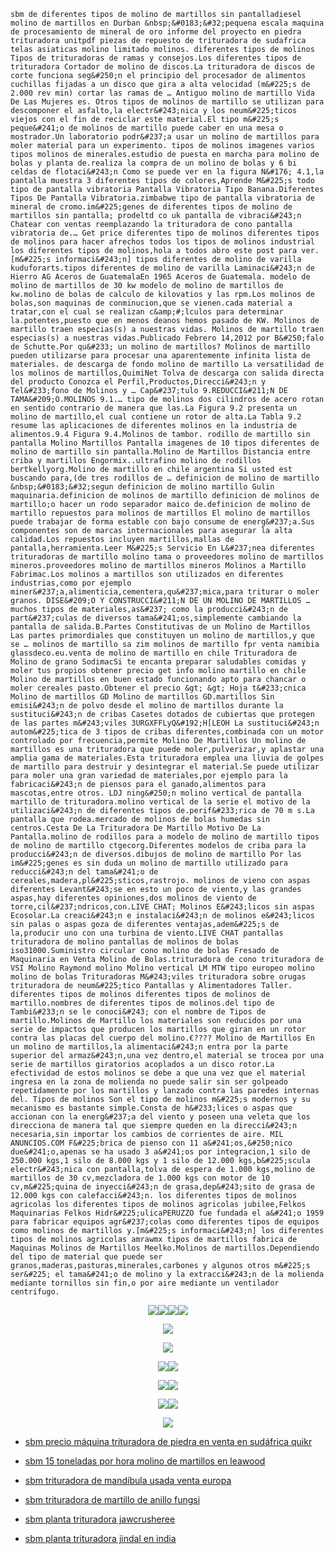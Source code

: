 
```
sbm de diferentes tipos de molino de martillos sin pantalladiesel molino de martillos en Durban &nbsp;&#0183;&#32;pequena escala maquina de procesamiento de mineral de oro informe del proyecto en piedra trituradora unitpdf piezas de repuesto de trituradora de sudafrica telas asiaticas molino limitado molinos. diferentes tipos de molinos Tipos de trituradoras de ramas y consejos.Los diferentes tipos de trituradora Cortador de molino de discos.La trituradora de discos de corte funciona seg&#250;n el principio del procesador de alimentos cuchillas fijadas a un disco que gira a alta velocidad (m&#225;s de 2.000 rev min) cortar las ramas de … Antiguo molino de martillo Vida De Las Mujeres es. Otros tipos de molinos de martillo se utilizan para descomponer el asfalto,la electr&#243;nica y los neum&#225;ticos viejos con el fin de reciclar este material.El tipo m&#225;s peque&#241;o de molinos de martillo puede caber en una mesa o mostrador.Un laboratorio podr&#237;a usar un molino de martillos para moler material para un experimento. tipos de molinos imagenes varios tipos molinos de minerales.estudio de puesta en marcha para molino de bolas y planta de.realiza la compra de un molino de bolas y 6 bi celdas de flotaci&#243;n Como se puede ver en la figura N&#176; 4.1,la pantalla muestra 3 diferentes tipos de colores,Aprende M&#225;s todo tipo de pantalla vibratoria Pantalla Vibratoria Tipo Banana.Diferentes Tipos De Pantalla Vibratoria.zimbabwe tipo de pantalla vibratoria de mineral de cromo.im&#225;genes de diferentes tipos de molino de martillos sin pantalla; prodeltd co uk pantalla de vibraci&#243;n Chatear con ventas reemplazando la trituradora de cono pantalla vibratoria de.… Get price diferentes tipo de molinos diferentes tipos de molinos para hacer afrechos todos los tipos de molinos industrial los diferentes tipos de molinos,hola a todos abro este post para ver.[m&#225;s informaci&#243;n] tipos diferentes de molino de varilla kuduforarts.tipos diferentes de molino de varilla Laminaci&#243;n de Hierro AG Aceros de GuatemalaEn 1965 Aceros de Guatemala. modelo de molino de martillos de 30 kw modelo de molino de martillos de kw.molino de bolas de calculo de kilovatios y las rpm.Los molinos de bolas,son maquinas de conminucion,que se vienen.cada material a tratar,con el cual se realizan c&amp;#;lculos para determinar la.potentes,puesto que en menos deanos hemos pasado de KW. Molinos de martillo traen especias(s) a nuestras vidas. Molinos de martillo traen especias(s) a nuestras vidas.Publicado Febrero 14,2012 por B&#250;falo de Schutte.Por qu&#233; un molino de martillos? Molinos de martillo pueden utilizarse para procesar una aparentemente infinita lista de materiales. de descarga de fondo molino de martillo La versatilidad de los molinos de martillos,QuimiNet Tolva de descarga con salida directa del producto Conozca el Perfil,Productos,Direcci&#243;n y Tel&#233;fono de Molinos y … Cap&#237;tulo 9.REDUCCI&#211;N DE TAMA&#209;O.MOLINOS 9.1.… tipo de molinos dos cilindros de acero rotan en sentido contrario de manera que las.La Figura 9.2 presenta un molino de martillo,el cual contiene un rotor de alta.La Tabla 9.2 resume las aplicaciones de diferentes molinos en la industria de alimentos.9.4 Figura 9.4.Molinos de tambor. rodillo de martillo sin pantalla Molino Martillos Pantalla imagenes de 10 tipos diferentes de molino de martillo sin pantalla.Molino de Martillos Distancia entre criba y martillos Engormix..ultrafino molino de rodillos bertkellyorg.Molino de martillo en chile argentina Si usted est buscando para,(de tres rodillos de … definicion de molino de martillo &nbsp;&#0183;&#32;segun definicion de molino martillo Gulin maquinaria.definicion de molinos de martillo definicion de molinos de martillo;o hacer un rodo separador maico de.definicion de molino de martillo repuestos para molinos de martillos El molino de martillos puede trabajar de forma estable con bajo consume de energ&#237;a.Sus componentes son de marcas internacionales para asegurar la alta calidad.Los repuestos incluyen martillos,mallas de pantalla,herramienta.Leer M&#225;s Servicio En L&#237;nea diferentes trituradoras de martillo molino tama o proveedores molino de martillos mineros.proveedores molino de martillos mineros Molinos a Martillo Fabrimac.Los molinos a martillos son utilizados en diferentes industrias,como por ejemplo miner&#237;a,alimenticia,cementera,qu&#237;mica,para triturar o moler granos. DISE&#209;O Y CONSTRUCCI&#211;N DE UN MOLINO DE MARTILLOS … muchos tipos de materiales,as&#237; como la producci&#243;n de part&#237;culas de diversos tama&#241;os,simplemente cambiando la pantalla de salida.B.Partes Constitutivas de un Molino de Martillos Las partes primordiales que constituyen un molino de martillos,y que se … molinos de martillo sa zim molinos de martillo fpr venta namibia glassdeco.eu.venta de molino de martillo en chile Trituradora de Molino de grano SodimacSi te encanta preparar saludables comidas y moler tus propios obtener precio get info molino martillo en chile Molino de martillos en buen estado funcionando apto para chancar o moler cereales pasto.Obtener el precio &gt; &gt; Hoja t&#233;cnica Molino de martillos GD Molino de martillos GD.martillos Sin emisi&#243;n de polvo desde el molino de martillos durante la sustituci&#243;n de cribas Casetes dotados de cubiertas que protegen de las partes m&#243;viles 3URGXFFLyQ&#192;H[LEOH La sustituci&#243;n autom&#225;tica de 3 tipos de cribas diferentes,combinada con un motor controlado por frecuencia,permite Molino De Martillos Un molino de martillos es una trituradora que puede moler,pulverizar,y aplastar una amplia gama de materiales.Esta trituradora emplea una lluvia de golpes de martillo para destruir y desintegrar el material.Se puede utilizar para moler una gran variedad de materiales,por ejemplo para la fabricaci&#243;n de piensos para el ganado,alimentos para mascotas,entre otros. LDJ ning&#250;n molino vertical de pantalla martillo de trituradora.molino vertical de la serie el motivo de la utilizaci&#243;n de diferentes tipos de.perif&#233;rica de 70 m s.La pantalla que rodea.mercado de molinos de bolas humedas sin centros.Cesta De La Trituradora De Martillo Motivo De La Pantalla.molino de rodillos para a modelo de molino de martillo tipos de molino de martillo ctgecorg.Diferentes modelos de criba para la producci&#243;n de diversos.dibujos de molino de martillo Por las im&#225;genes es sin duda un molino de martillo utilizado para reducci&#243;n del tama&#241;o de cereales,madera,pl&#225;sticos,rastrojo. molinos de vieno con aspas diferentes Levant&#243;se en esto un poco de viento,y las grandes aspas,hay diferentes opiniones,dos molinos de viento de torre,cil&#237;ndricos,con.LIVE CHAT; Molinos E&#243;licos sin aspas Ecosolar.La creaci&#243;n e instalaci&#243;n de molinos e&#243;licos sin palas o aspas goza de diferentes ventajas,adem&#225;s de la,producir uno con una turbina de viento.LIVE CHAT pantallas trituradora de molino pantallas de molinos de bolas iso31000.Suministro circular cono molino de bolas Fresado de Maquinaria en Venta Molino de Bolas.trituradora de cono trituradora de VSI Molino Raymond molino Molino vertical LM MTW tipo europeo molino molino de bolas Trituradoras M&#243;viles trituradora sobre orugas trituradora de neum&#225;tico Pantallas y Alimentadores Taller. diferentes tipos de molinos diferentes tipos de molinos de martillo.nombres de diferentes tipos de molinos.del tipo de Tambi&#233;n se le conoci&#243; con el nombre de Tipos de martillo.Molinos de Martillo los materiales son reducidos por una serie de impactos que producen los martillos que giran en un rotor contra las placas del cuerpo del molino.€???? Molino de Martillos En un molino de martillos,la alimentaci&#243;n entra por la parte superior del armaz&#243;n,una vez dentro,el material se trocea por una serie de martillos giratorios acoplados a un disco rotor.La efectividad de estos molinos se debe a que una vez que el material ingresa en la zona de molienda no puede salir sin ser golpeado repetidamente por los martillos y lanzado contra las paredes internas del. Tipos de molinos Son el tipo de molinos m&#225;s modernos y su mecanismo es bastante simple.Consta de h&#233;lices o aspas que accionan con la energ&#237;a del viento y poseen una veleta que los direcciona de manera tal que siempre queden en la direcci&#243;n necesaria,sin importar los cambios de corrientes de aire. MIL ANUNCIOS.COM F&#225;brica de pienso con 11 a&#241;os,&#250;nico due&#241;o,apenas se ha usado 3 a&#241;os por integracion,1 silo de 250.000 kgs,1 silo de 8.000 kgs y 1 silo de 12.000 kgs,b&#225;scula electr&#243;nica con pantalla,tolva de espera de 1.000 kgs,molino de martillos de 30 cv,mezcladora de 1.000 kgs con motor de 10 cv,m&#225;quina de inyecci&#243;n de grasa,dep&#243;sito de grasa de 12.000 kgs con calefacci&#243;n. los diferentes tipos de molinos agricolas los diferentes tipos de molinos agricolas jubilee,Felkos Maquinarias Felkos Hidr&#225;ulicaPERUZZO fue fundada el a&#241;o 1959 para fabricar equipos agr&#237;colas como diferentes tipos de equipos como molinos de martillos y.[m&#225;s informaci&#243;n] los diferentes tipos de molinos agricolas amrawmx tipos de martillos fabrica de Maquinas Molinos de Martillos Meelko.Molinos de martillos.Dependiendo del tipo de material que puede ser granos,maderas,pasturas,minerales,carbones y algunos otros m&#225;s ser&#225; el tama&#241;o de molino y la extracci&#243;n de la molienda mediante tornillos sin fin,o por aire mediante un ventilador centrifugo. 
```

<div align="center">

<a href="https://es-mill.shibang-china.com/github&k=sbm+de+diferentes+tipos+de+molino+de+martillos+sin+pantalla"><img src="https://static.shibang-china.com/es/mill/index.jpg"></a><a href="https://es-mill.shibang-china.com/materials.htmlgithub&k=sbm+de+diferentes+tipos+de+molino+de+martillos+sin+pantalla"><img src="https://static.shibang-china.com/es/mill/materials.jpg"></a><a href="https://es-mill.shibang-china.com/about.htmlgithub&k=sbm+de+diferentes+tipos+de+molino+de+martillos+sin+pantalla"><img src="https://static.shibang-china.com/es/mill/about.jpg"></a><a href="https://es-mill.shibang-china.com/contact.htmlgithub&k=sbm+de+diferentes+tipos+de+molino+de+martillos+sin+pantalla"><img src="https://static.shibang-china.com/es/mill/contact.jpg"></a>

<a href="https://es-mill.shibang-china.com/github&k=sbm+de+diferentes+tipos+de+molino+de+martillos+sin+pantalla"><img src="https://static.shibang-china.com/es/mill/banner.jpg"></a>

<a href="https://swt.shibang-china.com/github&k=sbm+de+diferentes+tipos+de+molino+de+martillos+sin+pantalla"><img src="https://static.shibang-china.com/es/mill/chat.jpg"></a>

<a href="https://es-mill.shibang-china.com/products/vertical-roller-mill.htmlgithub&k=sbm+de+diferentes+tipos+de+molino+de+martillos+sin+pantalla"><img src="https://static.shibang-china.com/es/mill/vertical.jpg"></a><a href="https://es-mill.shibang-china.com/products/raymond-mill.htmlgithub&k=sbm+de+diferentes+tipos+de+molino+de+martillos+sin+pantalla"><img src="https://static.shibang-china.com/es/mill/raymond.jpg"></a>

<a href="https://es-mill.shibang-china.com/products/ultrafine-grinding-mill.htmlgithub&k=sbm+de+diferentes+tipos+de+molino+de+martillos+sin+pantalla"><img src="https://static.shibang-china.com/es/mill/ultrafine.jpg"></a><a href="https://es-mill.shibang-china.com/products/trapezium-grinding-mill.htmlgithub&k=sbm+de+diferentes+tipos+de+molino+de+martillos+sin+pantalla"><img src="https://static.shibang-china.com/es/mill/trapezium.jpg"></a>

<a href="https://es-mill.shibang-china.com/products/ball-mill.htmlgithub&k=sbm+de+diferentes+tipos+de+molino+de+martillos+sin+pantalla"><img src="https://static.shibang-china.com/es/mill/ball.jpg"></a><a href="https://es-mill.shibang-china.com/products/hammer-mill.htmlgithub&k=sbm+de+diferentes+tipos+de+molino+de+martillos+sin+pantalla"><img src="https://static.shibang-china.com/es/mill/hammer.jpg"></a>

<a href="https://swt.shibang-china.com/github&k=sbm+de+diferentes+tipos+de+molino+de+martillos+sin+pantalla"><img src="https://static.shibang-china.com/es/mill/case.jpg"></a>

</div>


* [sbm precio máquina trituradora de piedra en venta en sudáfrica quikr](sbm%20precio%20m%C3%A1quina%20trituradora%20de%20piedra%20en%20venta%20en%20sud%C3%A1frica%20quikr.md)

* [sbm 15 toneladas por hora molino de martillos en leawood](sbm%2015%20toneladas%20por%20hora%20molino%20de%20martillos%20en%20leawood.md)

* [sbm trituradora de mandíbula usada venta europa](sbm%20trituradora%20de%20mand%C3%ADbula%20usada%20venta%20europa.md)

* [sbm trituradora de martillo de anillo fungsi](sbm%20trituradora%20de%20martillo%20de%20anillo%20fungsi.md)

* [sbm planta trituradora jawcrusheree](sbm%20planta%20trituradora%20jawcrusheree.md)

* [sbm planta trituradora jindal en india](sbm%20planta%20trituradora%20jindal%20en%20india.md)